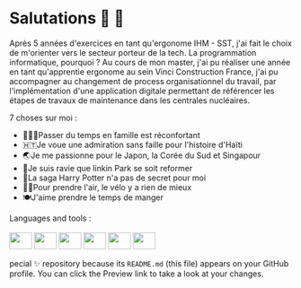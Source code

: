 # Salutations 👋 🖖

Après 5 années d'exercices en tant qu'ergonome IHM - SST, j'ai fait le choix de m'orienter vers le secteur porteur de la tech.
La programmation informatique, pourquoi ? Au cours de mon master, j'ai pu réaliser une année en tant qu'apprentie ergonome au sein Vinci Construction France, j'ai pu accompagner 
au changement de process organisationnel du travail, par l'implémentation d'une application digitale permettant de référencer les étapes de travaux de maintenance 
dans les centrales nucléaires. 

7 choses sur moi :
- 👨‍👧‍👦Passer du temps en famille est réconfortant 
- 🇭🇹Je voue une admiration sans faille pour l'histoire d'Haïti 
- 🌏Je me passionne pour le Japon, la Corée du Sud et Singapour
- 🤘Je suis ravie que linkin Park se soit reformer 
- 🧙La saga Harry Potter n'a pas de secret pour moi 
- 🚴‍♀️Pour prendre l'air, le vélo y a rien de mieux 
- 🍽J'aime prendre le temps de manger

Languages and tools :
<br>
<br>
<img height="30" width="40" src="https://cdn.jsdelivr.net/gh/devicons/devicon@latest/icons/python/python-original.svg" /> 
<img height="30" width="40" src="https://cdn.jsdelivr.net/gh/devicons/devicon@latest/icons/djangorest/djangorest-plain.svg"/>
<img height="30" width="40" src="https://cdn.jsdelivr.net/gh/devicons/devicon@latest/icons/html5/html5-original.svg" />
<img height="30" width="40" src="https://cdn.jsdelivr.net/gh/devicons/devicon@latest/icons/css3/css3-original.svg" />
<img height="30" width="40" src="https://cdn.jsdelivr.net/gh/devicons/devicon@latest/icons/vscode/vscode-original.svg" />
<img height="30" width="40" src="https://cdn.jsdelivr.net/gh/devicons/devicon@latest/icons/git/git-original.svg" />







pecial ✨ repository because its `README.md` (this file) appears on your GitHub profile.
You can click the Preview link to take a look at your changes.
